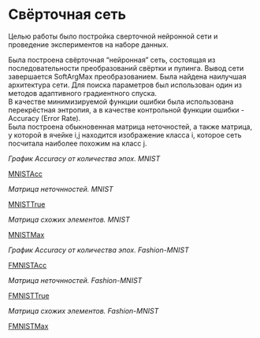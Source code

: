 # Свёрточная сеть

Целью работы было постройка сверточной нейронной сети и проведение экспериментов на наборе данных.

Была построена свёрточная “нейронная” сеть, состоящая из последовательности преобразований свёртки и пулинга. Вывод сети завершается SoftArgMax преобразованием. Была найдена наилучшая
архитектура сети. Для поиска параметров был использован один из методов адаптивного градиентного спуска.  
В качестве минимизируемой функции ошибки была использована перекрёстная энтропия, а в качестве контрольной функции ошибки - Accuracy (Error Rate).   
Была построена обыкновенная матрица неточностей, а также матрица, у которой в ячейке i,j находится изображение класса i, которое сеть посчитала наиболее похожим на класс j.  

*График Accuracy от количества эпох. MNIST*

[MNISTAcc](./img/AccMNIST.png)

*Матрица неточнностей. MNIST*

[MNISTTrue](./img/TrueLabelMNIST.png)

*Матрица схожих элементов. MNIST*

[MNISTMax](./img/MaxMNIST.png)

*График Accuracy от количества эпох. Fashion-MNIST*

[FMNISTAcc](./img/AccFMNIST.png)

*Матрица неточнностей. Fashion-MNIST*

[FMNISTTrue](./img/TrueLabelFMNIST.png)

*Матрица схожих элементов. Fashion-MNIST*

[FMNISTMax](./img/MaxFMNIST.png)
